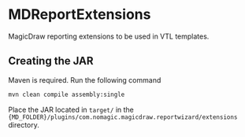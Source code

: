 # MDReportExtensions

MagicDraw reporting extensions to be used in VTL templates.

## Creating the JAR

Maven is required. Run the following command

```sh
mvn clean compile assembly:single
```

Place the JAR located in `target/` in the `{MD_FOLDER}/plugins/com.nomagic.magicdraw.reportwizard/extensions` directory.